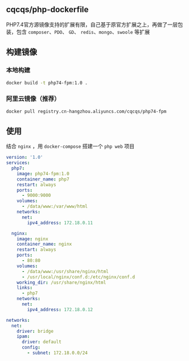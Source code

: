 ## cqcqs/php-dockerfile
PHP7.4官方源镜像支持的扩展有限，自己基于原官方扩展之上，再做了一层包装，包含 `composer`、`PDO`、 `GD`、 `redis`、`mongo`、`swoole` 等扩展

## 构建镜像

### 本地构建
```bash
docker build -t php74-fpm:1.0 .
```

### 阿里云镜像（推荐）
```bash
docker pull registry.cn-hangzhou.aliyuncs.com/cqcqs/php74-fpm
```

## 使用

结合 `nginx` ，用 `docker-compose` 搭建一个 `php web` 项目

```yml
version: '1.0'
services:
  php7:
    image: php74-fpm:1.0
    container_name: php7
    restart: always
    ports:
      - 9000:9000
    volumes:
      - /data/www:/var/www/html
    networks:
      net:
        ipv4_address: 172.18.0.11

  nginx:
    image: nginx
    container_name: nginx
    restart: always
    ports:
      - 80:80
    volumes:
      - /data/www:/usr/share/nginx/html
      - /usr/local/nginx/conf.d:/etc/nginx/conf.d
    working_dir: /usr/share/nginx/html
    links:
      - php7
    networks:
      net:
        ipv4_address: 172.18.0.12

networks:
  net: 
    driver: bridge
    ipam:
      driver: default
      config:
        - subnet: 172.18.0.0/24
```
